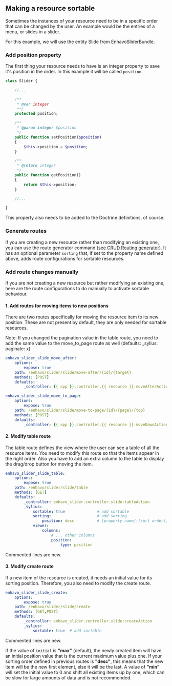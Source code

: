 ## Making a resource sortable

Sometimes the instances of your resource need to be in a specific order
that can be changed by the user. An example would be the entries of a
menu, or slides in a slider.

For this example, we will use the entity Slide from EnhavoSliderBundle.

### Add position property

The first thing your resource needs to have is an integer property to
save it\'s position in the order. In this example it will be called
`position`.

```php
class Slider {

    //...

    /**
     * @var integer
     **/
    protected position;

    /**
     * @param integer $position
     */
    public function setPosition($position)
    {
        $this->position = $position;
    }

    /**
     * @return integer
     */
    public function getPosition()
    {
        return $this->position;
    }

    //...

}
```

This property also needs to be added to the Doctrine definitions, of
course.

### Generate routes

If you are creating a new resource rather than modifying an existing
one, you can use the route generator command ([see CRUD Routing
generator](/book/bundles/routing-bundle/index.md)). It has an optional
parameter `sorting` that, if set to the property name defined above,
adds route configurations for sortable resources.

### Add route changes manually

If you are not creating a new resource but rather modifying an existing
one, here are the route configurations to do manually to activate
sortable behaviour.

#### 1. Add routes for moving items to new positions

There are two routes specifically for moving the resource item to its
new position. These are not present by default, they are only needed for
sortable resources.

Note: If you changed the pagination value in the table route, you need
to add the same value to the move_to_page route as well (defaults:
\_sylius: paginate: x)

```yaml
enhavo_slider_slide_move_after:
    options:
        expose: true
    path: /enhavo/slider/slide/move-after/{id}/{target}
    methods: [POST]
    defaults:
        _controller: {{ app }}.controller.{{ resource }}:moveAfterAction

enhavo_slider_slide_move_to_page:
    options:
        expose: true
    path: /enhavo/slider/slide/move-to-page/{id}/{page}/{top}
    methods: [POST]
    defaults:
        _controller: {{ app }}.controller.{{ resource }}:moveDownAction
```

#### 2. Modify table route

The table route defines the view where the user can see a table of all
the resource items. You need to modify this route so that the items
appear in the right order. Also you have to add an extra column to the
table to display the drag/drop button for moving the item.

```yaml
enhavo_slider_slide_table:
    options:
        expose: true
    path: /enhavo/slider/slide/table
    methods: [GET]
    defaults:
        _controller: enhavo_slider.controller.slide:tableAction
        _sylius:
            sortable: true              # add sortable
            sorting:                    # add sorting
                position: desc          # [property name]:[sort order], can be "desc" or "asc"
            viewer:
                columns:
                    # ... other columns
                    position:                                                  # add this column
                        type: position                                         #
```

Commented lines are new.

#### 3. Modify create route

If a new item of the resource is created, it needs an initial value for
its sorting position. Therefore, you also need to modify the create
route.

```yaml
enhavo_slider_slide_create:
    options:
        expose: true
    path: /enhavo/slider/slide/create
    methods: [GET,POST]
    defaults:
        _controller: enhavo_slider.controller.slide:createAction
        _sylius:
            sortable: true  # add sortable
```

Commented lines are new.

If the value of `initial` is **\"max\"** (default), the newly created
item will have an initial position value that is the current maximum
value plus one. If your sorting order defined in previous routes is
**\"desc\"**, this means that the new item will be the new first
element, else it will be the last. A value of **\"min\"** will set the
initial value to 0 and shift all existing items up by one, which can be
slow for large amounts of data and is not recommended.
